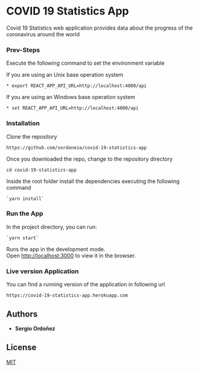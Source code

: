 # COVID 19 Statistics App

Covid 19 Statistics web application provides data about the progress of the
coronavirus around the world

### Prev-Steps

Execute the following command to set the environment variable

If you are using an Unix base operation system

```
* export REACT_APP_API_URL=http://localhost:4000/api
```

If you are using an Windows base operation system

```
* set REACT_APP_API_URL=http://localhost:4000/api
```

### Installation

Clone the repository

```
https://github.com/sordoneza/covid-19-statistics-app
```

Once you downloaded the repo, change to the repository directory

```
cd covid-19-statistics-app
```

Inside the root folder install the dependencies executing the following command

```
`yarn install`
```

### Run the App

In the project directory, you can run:

```
`yarn start`
```

Runs the app in the development mode.\
Open [http://localhost:3000](http://localhost:3000) to view it in the browser.

### Live version Application

You can find a running version of the application in following url

```
https://covid-19-statistics-app.herokuapp.com
```

## Authors

- **Sergio Ordoñez**

## License

[MIT](https://choosealicense.com/licenses/mit/)
